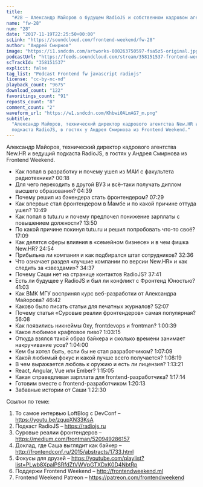```yaml
---
title:
  "#28 – Александр Майоров о будущем RadioJS и собственном кадровом агентстве"
name: "fw-28"
num: "28"
date: "2017-11-19T22:25:50+00:00"
scLink: "https://soundcloud.com/frontend-weekend/fw-28"
author: "Андрей Смирнов"
image: "https://i1.sndcdn.com/artworks-000263750597-fsa5z5-original.jpg"
podcastUrl: "https://feeds.soundcloud.com/stream/358151537-frontend-weekend-fw-28.m4a"
scTrackId: "358151537"
explicit: false
tag_list: "Podcast Frontend fw javascript radiojs"
license: "cc-by-nc-nd"
playback_count: "9675"
download_count: "122"
favoritings_count: "91"
reposts_count: "8"
comment_count: "2"
waveform_url: "https://w1.sndcdn.com/Khbwi0ALmAG7_m.png"
subtitle:
  "Александр Майоров, технический директор кадрового агентства New.HR и ведущий
  подкаста RadioJS, в гостях у Андрея Смирнова из Frontend Weekend."
---
```


Александр Майоров, технический директор кадрового агентства New.HR и ведущий
подкаста RadioJS, в гостях у Андрея Смирнова из Frontend Weekend.

- Как попал в разработку и почему ушел из МАИ с факультета радиотехники?
  <timecode sec="18">00:18</timecode>
- Для чего переходить в другой ВУЗ и всё-таки получать диплом высшего
  образования? <timecode sec="279">04:39</timecode>
- Почему решил из бэкендера стать фронтендером?
  <timecode sec="449">07:29</timecode>
- Как впервые стал фронтендером в Мамбе и по какой причине оттуда ушел?
  <timecode sec="649">10:49</timecode>
- Как попал в tutu.ru и почему предпочел понижение зарплаты с повышением
  должности? <timecode sec="830">13:50</timecode>
- По какой причине покинул tutu.ru и решил попробовать что-то своё?
  <timecode sec="1029">17:09</timecode>
- Как делятся сферы влияния в «семейном бизнесе» и в чем фишка New.HR?
  <timecode sec="1494">24:54</timecode>
- Прибыльна ли компания и как подбирался штат сотрудников?
  <timecode sec="1956">32:36</timecode>
- Что означает раздел «лучшие компании по версии New.HR» и как следить за
  «звездами»? <timecode sec="2077">34:37</timecode>
- Почему Саши нет на странице контактов RadioJS?
  <timecode sec="2261">37:41</timecode>
- Есть ли будущее у RadioJS и был ли конфликт с Фронтенд Юностью?
  <timecode sec="2463">41:03</timecode>
- Как ВМК МГУ воспринял курс веб-разработки от Александра Майорова?
  <timecode sec="2802">46:42</timecode>
- Каково было писать статьи для печатных журналов?
  <timecode sec="3127">52:07</timecode>
- Почему статья «Суровые реалии фронтендеров» самая популярная?
  <timecode sec="3368">56:08</timecode>
- Как появились никнеймы 0xy, frontdevops и frontman?
  <timecode sec="3639">1:00:39</timecode>
- Какое любимое крафтовое пиво? <timecode sec="3795">1:03:15</timecode>
- Откуда взялся такой образ байкера и сколько времени занимает накручивание
  усов? <timecode sec="3840">1:04:00</timecode>
- Кем бы хотел быть, если бы не стал разработчиком?
  <timecode sec="4029">1:07:09</timecode>
- Какой любимый фокус и какой лучше всего получается?
  <timecode sec="4099">1:08:19</timecode>
- В чем выражается любовь к оружию и есть ли лицензия?
  <timecode sec="4401">1:13:21</timecode>
- React, Angular, Vue или Ember? <timecode sec="4505">1:15:05</timecode>
- Какая справедливая зарплата для frontend-разработчика?
  <timecode sec="4634">1:17:14</timecode>
- Готовим вместе с frontend-разработчиком
  <timecode sec="4813">1:20:13</timecode>
- Забавные истории от Саши <timecode sec="4950">1:22:30</timecode>

Ссылки по теме:

1. То самое интервью LoftBlog с DevConf – <https://youtu.be/zqupXN33KsA>
2. Подкаст RadioJS – <https://radiojs.ru>
3. Суровые реалии фронтендеров – <https://medium.com/frontman/520949286157>
4. Доклад, где Саша выглядит как байкер –
   <http://frontendconf.ru/2015/abstracts/1733.html>
5. Фокусы для друзей –
   <https://youtube.com/playlist?list=PLwb8XpalPSRfdZtVWVpGTXDxK0D4NbtRp>
6. Поддержи Frontend Weekend – <http://frontendweekend.ml>
7. Frontend Weekend Patreon – <https://patreon.com/frontendweekend>
